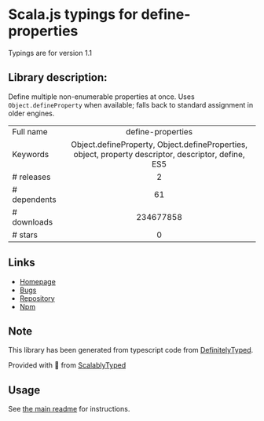 
# Scala.js typings for define-properties

Typings are for version 1.1

## Library description:
Define multiple non-enumerable properties at once. Uses `Object.defineProperty` when available; falls back to standard assignment in older engines.

|                    |                 |
| ------------------ | :-------------: |
| Full name          | define-properties |
| Keywords           | Object.defineProperty, Object.defineProperties, object, property descriptor, descriptor, define, ES5 |
| # releases         | 2 |
| # dependents       | 61 |
| # downloads        | 234677858 |
| # stars            | 0 |

## Links
- [Homepage](https://github.com/ljharb/define-properties#readme)
- [Bugs](https://github.com/ljharb/define-properties/issues)
- [Repository](https://github.com/ljharb/define-properties)
- [Npm](https://www.npmjs.com/package/define-properties)
    


## Note
This library has been generated from typescript code from [DefinitelyTyped](https://definitelytyped.org).

Provided with :purple_heart: from [ScalablyTyped](https://github.com/oyvindberg/ScalablyTyped)

## Usage
See [the main readme](../../readme.md) for instructions.


